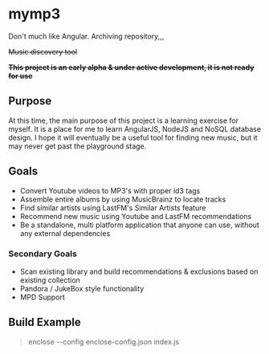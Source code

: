 # mymp3

Don't much like Angular. Archiving repository,,,

<del>Music discovery tool

~~**This project is an early alpha & under active development, it is not ready for use**~~

## Purpose
At this time, the main purpose of this project is a learning exercise for myself.  It is a place for me to learn AngularJS, NodeJS and NoSQL database design.  I hope it will eventually be a useful tool for finding new music, but it may never get past the playground stage. 

## Goals
- Convert Youtube videos to MP3's with proper id3 tags
- Assemble entire albums by using MusicBrainz to locate tracks
- Find similar artists using LastFM's Similar Artists feature
- Recommend new music using Youtube and LastFM recommendations
- Be a standalone, multi platform application that anyone can use, without any external dependencies

### Secondary Goals
- Scan existing library and build recommendations & exclusions based on existing collection
- Pandora / JukeBox style functionality
- MPD Support

## Build Example
   > enclose --config enclose-config.json index.js</del>
